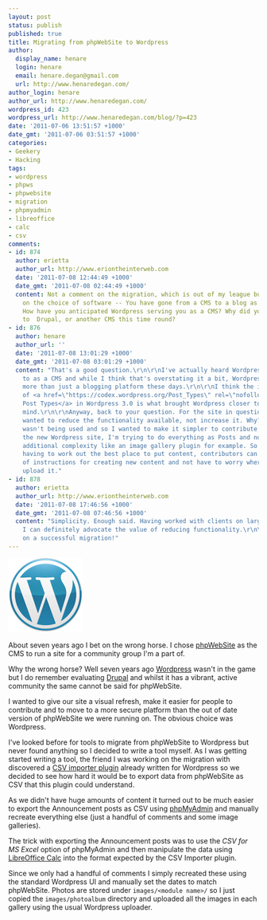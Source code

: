 ```yaml
---
layout: post
status: publish
published: true
title: Migrating from phpWebSite to Wordpress
author:
  display_name: henare
  login: henare
  email: henare.degan@gmail.com
  url: http://www.henaredegan.com/
author_login: henare
author_url: http://www.henaredegan.com/
wordpress_id: 423
wordpress_url: http://www.henaredegan.com/blog/?p=423
date: '2011-07-06 13:51:57 +1000'
date_gmt: '2011-07-06 03:51:57 +1000'
categories:
- Geekery
- Hacking
tags:
- wordpress
- phpws
- phpwebsite
- migration
- phpmyadmin
- libreoffice
- calc
- csv
comments:
- id: 874
  author: erietta
  author_url: http://www.eriontheinterweb.com
  date: '2011-07-08 12:44:49 +1000'
  date_gmt: '2011-07-08 02:44:49 +1000'
  content: Not a comment on the migration, which is out of my league but a comment
    on the choice of software -- You have gone from a CMS to a blog as a CMS platform.
    How have you anticipated Wordpress serving you as a CMS? Why did you not migrate
    to  Drupal, or another CMS this time round?
- id: 876
  author: henare
  author_url: ''
  date: '2011-07-08 13:01:29 +1000'
  date_gmt: '2011-07-08 03:01:29 +1000'
  content: "That's a good question.\r\n\r\nI've actually heard Wordpress referred
    to as a CMS and while I think that's overstating it a bit, Wordpress is definitely
    more than just a blogging platform these days.\r\n\r\nI think the introduction
    of <a href=\"https://codex.wordpress.org/Post_Types\" rel=\"nofollow\">Custom
    Post Types</a> in Wordpress 3.0 is what brought Wordpress closer to a CMS in my
    mind.\r\n\r\nAnyway, back to your question. For the site in question I actually
    wanted to reduce the functionality available, not increase it. Why? Because it
    wasn't being used and so I wanted to make it simpler to contribute to the site.\r\n\r\nWith
    the new Wordpress site, I'm trying to do everything as Posts and not introduce
    additional complexity like an image gallery plugin for example. So instead of
    having to work out the best place to put content, contributors can use one set
    of instructions for creating new content and not have to worry where or how to
    upload it."
- id: 878
  author: erietta
  author_url: http://www.eriontheinterweb.com
  date: '2011-07-08 17:46:56 +1000'
  date_gmt: '2011-07-08 07:46:56 +1000'
  content: "Simplicity. Enough said. Having worked with clients on large scale CMS
    I can definitely advocate the value of reducing functionality.\r\n\r\nCongrats
    on a successful migration!"
---
```

<a href="/blog/wp-content/uploads/2011/07/wordpress-logo.png"><img src="/blog/wp-content/uploads/2011/07/wordpress-logo.png" alt="" title="Wordpress logo" width="150" height="150" class="alignright size-full wp-image-426" /></a>

About seven years ago I bet on the wrong horse. I chose <a href="http://phpwebsite.appstate.edu/">phpWebSite</a> as the CMS to run a site for a community group I'm a part of.

Why the wrong horse? Well seven years ago <a href="http://wordpress.org/">Wordpress</a> wasn't in the game but I do remember evaluating <a href="http://drupal.org/">Drupal</a> and whilst it has a vibrant, active community the same cannot be said for phpWebSite.

I wanted to give our site a visual refresh, make it easier for people to contribute and to move to a more secure platform than the out of date version of phpWebSite we were running on. The obvious choice was Wordpress.

I've looked before for tools to migrate from phpWebSite to Wordpress but never found anything so I decided to write a tool myself. As I was getting started writing a tool, the friend I was working on the migration with discovered a <a href="https://wordpress.org/extend/plugins/csv-importer/">CSV importer plugin</a> already written for Wordpress so we decided to see how hard it would be to export data from phpWebSite as CSV that this plugin could understand.

As we didn't have huge amounts of content it turned out to be much easier to export the Announcement posts as CSV using <a href="http://www.phpmyadmin.net/">phpMyAdmin</a> and manually recreate everything else (just a handful of comments and some image galleries).

The trick with exporting the Announcement posts was to use the _CSV for MS Excel_ option of phpMyAdmin and then manipulate the data using <a href="http://www.libreoffice.org/features/calc/">LibreOffice Calc</a> into the format expected by the CSV Importer plugin.

Since we only had a handful of comments I simply recreated these using the standard Wordpress UI and manually set the dates to match phpWebSite. Photos are stored under `images/<module name>/` so I just copied the `images/photoalbum` directory and uploaded all the images in each gallery using the usual Wordpress uploader.
